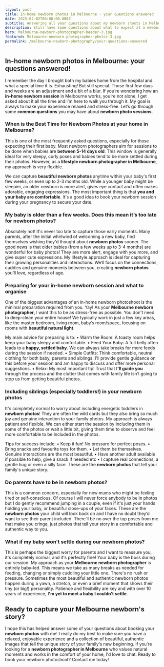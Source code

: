 ```yaml
---
layout: post
title: In-home newborn photos in Melbourne - your questions answered
date: 2025-02-02T00:00:00.000Z
subtitle: Answering all your questions about my newborn shoots in Melbourne
description: Still have some questions about what to expect at a newborn shoot? 
hero: Melbourne-newborn-photographer-header-3.jpg
featured: Melbourne-newborn-photographer-photos-3.jpg
permalink: /melbourne-newborn-photography/your-questions-answered
---
```


## In-home newborn photos in Melbourne: your questions answered!

I remember the day I brought both my babies home from the hospital and what a special time it is. Exhausting! But still special. Those first few days and weeks are an adjustment and a bit of a blur. If you’re wondering how an **in-home newborn session** in Melbourne works, you’re not alone, I get asked about it all the time and I’m here to walk you through it. My goal is always to make your experience relaxed and stress-free. Let’s go through some **common questions** you may have about **newborn photo sessions**.

### When is the Best Time for Newborn Photos at your home in Melbourne?

This is one of the most frequently asked questions, especially for those expecting their first baby. Most newborn photographers aim for sessions to be done when babies are **between 5-14 days old**. This window is generally ideal for very sleepy, curly poses and babies tend to be more settled during their photos. 
However, as a **lifestyle newborn photographer in Melbourne**, my approach is very flexible. 

We can capture **beautiful newborn photos** anytime within your baby's first few weeks, or even up to 2-3 months old. While a younger baby might be sleepier, an older newborn is more alert, gives eye contact and often makes adorable, engaging expressions. The most important thing is that **you and your baby are comfortable**. 
It's a good idea to book your newborn session during your pregnancy to secure your date.

### My baby is older than a few weeks. Does this mean it’s too late for newborn photos?

Absolutely not! It's never too late to capture those early moments. Many parents, after the initial whirlwind of welcoming a new baby, find themselves wishing they'd thought about **newborn photos** sooner.
The good news is that older babies (from a few weeks up to 3-4 months) are wonderful for baby photos! They are more alert, engage with you more, and give super cute expressions. My lifestyle approach is ideal for capturing their growing personalities and interactions. We’ll focus on the connections, cuddles and genuine moments between you, creating **newborn photos** you’ll love, regardless of age.

### Preparing for your in-home newborn session and what to organise

One of the biggest advantages of an in-home newborn photoshoot is the minimal preparation required from you. Yay! As your **Melbourne newborn photographer**, I want this to be as stress-free as possible.
You don't need to deep-clean your entire house! We typically work in just a few key areas, like the master bedroom, living room, baby’s room/space, focusing on rooms with **beautiful natural light**. 

My main advice for preparing is to:
    • Warm the Room: A toasty room helps keep your baby sleepy and comfortable.
    • Feed Your Baby: A full belly often leads to a **happy, settled baby**. We can always take breaks for more feeds during the session if needed.
    • Simple Outfits: Think comfortable, neutral clothing for both baby, parents and siblings. I'll provide gentle guidance on this before your session and am happy to discuss and offer more personal suggestions.
    • Relax: My most important tip! Trust that **I'll guide you** through the process and the clutter that comes with family life isn’t going to stop us from getting beautiful photos.

### Including siblings (especially toddlers!) in your newborn photos

It's completely normal to worry about including energetic toddlers in **newborn photos**! They are often the wild cards but they also bring so much joy and genuine interaction to your family photos.
My approach is always patient and flexible. We can either start the session by including them in some of the photos or wait a little bit, giving them time to observe and feel more comfortable to be included in the photos.
 
 Tips for success include:
    • Keep it fun! No pressure for perfect poses.
    • Bring snacks and favourite toys for them.
    • Let them be themselves. Genuine interactions are the most beautiful.
    • Have another adult available if possible to help, give a snack if needed etc
    • I capture real connections,  a gentle hug or even a silly face. These are the **newborn photos** that tell your family's unique story.

### Do parents have to be in newborn photos?

This is a common concern, especially for new mums who might be feeling tired or self-conscious. Of course I will never force anybody to be in photos but I do gently recommend jumping in a couple, even if it's just your hands holding your baby, or beautiful close-ups of your faces. These are the **newborn photos** your child will look back on and I have no doubt they’d want to see their parent included. There’ll be no over the top poses from me that make you cringe, just photos that tell your story in a comfortable and authentic way to you.

### What if my baby won't settle during our newborn photos?

This is perhaps the biggest worry for parents and I want to reassure you, it's completely normal, and it's perfectly fine! Your baby is the boss during our session.
My approach as your **Melbourne newborn photographer** is entirely baby-led. This means we take as many breaks as needed for feeding, changing or simply cuddling your little one. There's no rush or pressure. Sometimes the most beautiful and authentic newborn photos happen during a yawn, a stretch, or even a brief moment that shows their tiny (or big!) personality. Patience and flexibility are key and with over 10 years of experience, **I'm yet to meet a baby I couldn’t settle**.

## Ready to capture your Melbourne newborn's story?

I hope this has helped answer some of your questions about booking your **newborn photos** with me! I really do my best to make sure you have a relaxed, enjoyable experience and a collection of beautiful, authentic images that tell the unique story of your family's new beginning.
If you're looking for a **newborn photographer in Melbourne** who values natural moments and works in the comfort of your home, I'd love to chat. Ready to book your newborn photoshoot? Contact me today!
